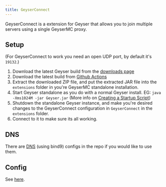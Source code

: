```yaml
---
title: GeyserConnect
---
```


GeyserConnect is a extension for Geyser that allows you to join multiple servers using a single GeyserMC proxy.

## Setup
(For GeyserConnect to work you need an open UDP port, by default it's `19132`.)
1. Download the latest Geyser build from the [downloads page](https://geysermc.org/download#standalone)
2. Download the latest build from [Github Actions](https://github.com/GeyserMC/GeyserConnect/actions)
3. Extract the downloaded ZIP file, and put the extracted JAR file into the `extensions` folder in you're GeyserMC standalone installation.
4. Start Geyser standalone as you do with a normal Geyser install. EG: `java -Xms1024M -jar Geyser.jar` (More info on [Creating a Startup Script](/geyser/creating-a-startup-script/))
5. Shutdown the standalone Geyser instance, and make you're desired changes to the GeyserConnect configuration in `GeyserConnect` in the `extensions` folder.
6. Connect to it to make sure its all working.

## DNS
There are [DNS](https://github.com/GeyserMC/GeyserConnect/tree/master/bind9) (using bind9) configs in the repo if you would like to use them.

## Config
See [here](https://github.com/GeyserMC/GeyserConnect/blob/master/src/main/resources/config.yml).